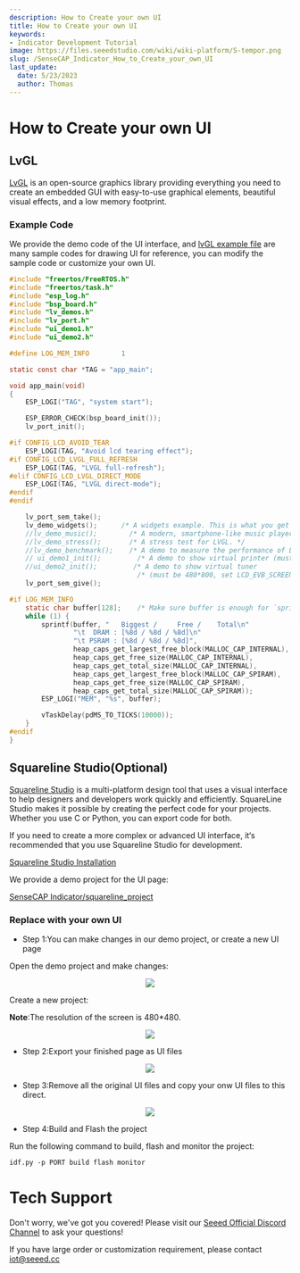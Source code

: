 ```yaml
---
description: How to Create your own UI
title: How to Create your own UI
keywords:
- Indicator Development Tutorial
image: https://files.seeedstudio.com/wiki/wiki-platform/S-tempor.png
slug: /SenseCAP_Indicator_How_to_Create_your_own_UI
last_update:
  date: 5/23/2023
  author: Thomas
---
```

# **How to Create your own UI**

## **LvGL**

[LvGL](https://docs.lvgl.io/master/intro/index.html) is an open-source graphics library providing everything you need to create an embedded GUI with easy-to-use graphical elements, beautiful visual effects, and a low memory footprint.

### **Example Code**

We provide the demo code of the UI interface, and [lvGL example file](https://docs.lvgl.io/master/examples.html) are many sample codes for drawing UI for reference, you can modify the sample code or customize your own UI.


```c
#include "freertos/FreeRTOS.h"
#include "freertos/task.h"
#include "esp_log.h"
#include "bsp_board.h"
#include "lv_demos.h"
#include "lv_port.h"
#include "ui_demo1.h"
#include "ui_demo2.h"

#define LOG_MEM_INFO        1

static const char *TAG = "app_main";

void app_main(void)
{
    ESP_LOGI("TAG", "system start");

    ESP_ERROR_CHECK(bsp_board_init());
    lv_port_init();

#if CONFIG_LCD_AVOID_TEAR
    ESP_LOGI(TAG, "Avoid lcd tearing effect");
#if CONFIG_LCD_LVGL_FULL_REFRESH
    ESP_LOGI(TAG, "LVGL full-refresh");
#elif CONFIG_LCD_LVGL_DIRECT_MODE
    ESP_LOGI(TAG, "LVGL direct-mode");
#endif
#endif

    lv_port_sem_take();
    lv_demo_widgets();      /* A widgets example. This is what you get out of the box */
    //lv_demo_music();        /* A modern, smartphone-like music player demo. */
    //lv_demo_stress();       /* A stress test for LVGL. */
    //lv_demo_benchmark();    /* A demo to measure the performance of LVGL or to compare different settings. */
    // ui_demo1_init();         /* A demo to show virtual printer (must be 800*480)*/
    //ui_demo2_init();         /* A demo to show virtual tuner
                                /* (must be 480*800, set LCD_EVB_SCREEN_ROTATION_90 in menuconfig)*/
    lv_port_sem_give();

#if LOG_MEM_INFO
    static char buffer[128];    /* Make sure buffer is enough for `sprintf` */
    while (1) {
        sprintf(buffer, "   Biggest /     Free /    Total\n"
                "\t  DRAM : [%8d / %8d / %8d]\n"
                "\t PSRAM : [%8d / %8d / %8d]",
                heap_caps_get_largest_free_block(MALLOC_CAP_INTERNAL),
                heap_caps_get_free_size(MALLOC_CAP_INTERNAL),
                heap_caps_get_total_size(MALLOC_CAP_INTERNAL),
                heap_caps_get_largest_free_block(MALLOC_CAP_SPIRAM),
                heap_caps_get_free_size(MALLOC_CAP_SPIRAM),
                heap_caps_get_total_size(MALLOC_CAP_SPIRAM));
        ESP_LOGI("MEM", "%s", buffer);

        vTaskDelay(pdMS_TO_TICKS(10000));
    }
#endif
}
```



## **Squareline Studio(Optional)**

[Squareline Studio](https://docs.squareline.io/docs/squareline/) is a multi-platform design tool that uses a visual interface to help designers and developers work quickly and efficiently. SquareLine Studio makes it possible by creating the perfect code for your projects. Whether you use C or Python, you can export code for both.

If you need to create a more complex or advanced UI interface, it‘s recommended that you use Squareline Studio for development.


[Squareline Studio Installation](https://docs.squareline.io/docs/introduction/install)



We provide a demo project for the UI page:

[SenseCAP Indicator/squareline_project](https://github.com/Seeed-Solution/sensecap_indicator_esp32/blob/main/examples/squareline_demo/doc/squareline_project.zip)

### **Replace with your own UI**


* Step 1:You can make changes in our demo project, or create a new UI page

Open the demo project and make changes:

<div align="center"><img width={800} src="https://files.seeedstudio.com/wiki/SenseCAP/SenseCAP_Indicator/squareline.png"/></div>

Create a new project:

**Note**:The resolution of the screen is 480*480.


<div align="center"><img width={800} src="https://files.seeedstudio.com/wiki/SenseCAP/SenseCAP_Indicator/create.png"/></div>



* Step 2:Export your finished page as UI files


<div align="center"><img width={800} src="https://files.seeedstudio.com/wiki/SenseCAP/SenseCAP_Indicator/export.png"/></div>



* Step 3:Remove all the original UI files and copy your onw UI files to this direct. 


<div align="center"><img width={800} src="https://files.seeedstudio.com/wiki/SenseCAP/SenseCAP_Indicator/ui.png"/></div>

* Step 4:Build and Flash the project

Run the following command to build, flash and monitor the project:

`idf.py -p PORT build flash monitor` 



    
# **Tech Support**

Don't worry, we've got you covered! Please visit our [Seeed Official Discord Channel](https://discord.gg/cPpeuQMM) to ask your questions! 

If you have large order or customization requirement, please contact iot@seeed.cc
